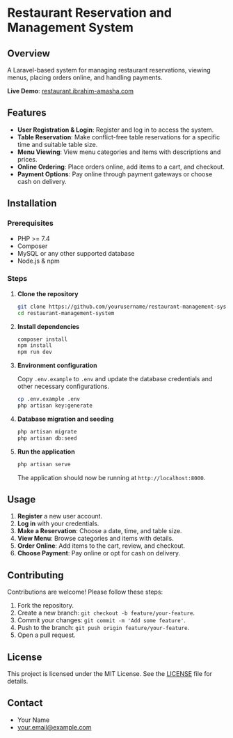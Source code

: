 # Restaurant Reservation and Management System

## Overview

A Laravel-based system for managing restaurant reservations, viewing menus, placing orders online, and handling payments.

**Live Demo**: [restaurant.ibrahim-amasha.com](http://restaurant.ibrahim-amasha.com)

## Features

- **User Registration & Login**: Register and log in to access the system.
- **Table Reservation**: Make conflict-free table reservations for a specific time and suitable table size.
- **Menu Viewing**: View menu categories and items with descriptions and prices.
- **Online Ordering**: Place orders online, add items to a cart, and checkout.
- **Payment Options**: Pay online through payment gateways or choose cash on delivery.

## Installation

### Prerequisites

- PHP >= 7.4
- Composer
- MySQL or any other supported database
- Node.js & npm

### Steps

1. **Clone the repository**

    ```bash
    git clone https://github.com/yourusername/restaurant-management-system.git
    cd restaurant-management-system
    ```

2. **Install dependencies**

    ```bash
    composer install
    npm install
    npm run dev
    ```

3. **Environment configuration**

    Copy `.env.example` to `.env` and update the database credentials and other necessary configurations.

    ```bash
    cp .env.example .env
    php artisan key:generate
    ```

4. **Database migration and seeding**

    ```bash
    php artisan migrate
    php artisan db:seed
    ```

5. **Run the application**

    ```bash
    php artisan serve
    ```

    The application should now be running at `http://localhost:8000`.

## Usage

1. **Register** a new user account.
2. **Log in** with your credentials.
3. **Make a Reservation**: Choose a date, time, and table size.
4. **View Menu**: Browse categories and items with details.
5. **Order Online**: Add items to the cart, review, and checkout.
6. **Choose Payment**: Pay online or opt for cash on delivery.

## Contributing

Contributions are welcome! Please follow these steps:

1. Fork the repository.
2. Create a new branch: `git checkout -b feature/your-feature`.
3. Commit your changes: `git commit -m 'Add some feature'`.
4. Push to the branch: `git push origin feature/your-feature`.
5. Open a pull request.

## License

This project is licensed under the MIT License. See the [LICENSE](LICENSE) file for details.

## Contact

- Your Name
- [your.email@example.com](mailto:your.email@example.com)
